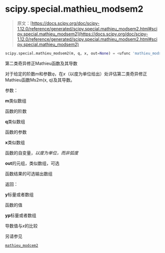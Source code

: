 # scipy.special.mathieu_modsem2

> 原文：[https://docs.scipy.org/doc/scipy-1.12.0/reference/generated/scipy.special.mathieu_modsem2.html#scipy.special.mathieu_modsem2](https://docs.scipy.org/doc/scipy-1.12.0/reference/generated/scipy.special.mathieu_modsem2.html#scipy.special.mathieu_modsem2)

```py
scipy.special.mathieu_modsem2(m, q, x, out=None) = <ufunc 'mathieu_modsem2'>
```

第二类奇异修正Mathieu函数及其导数

对于给定的阶数*m*和参数*q*，在*x*（以度为单位给出）处评估第二类奇异修正Mathieu函数Ms2m(x, q)及其导数。

参数：

**m**类似数组

函数的阶数

**q**类似数组

函数的参数

**x**类似数组

函数的自变量，*以度为单位，而非弧度*

**out**的元组，类似数组，可选

函数结果的可选输出数组

返回：

**y**标量或者数组

函数的值

**yp**标量或者数组

导数值与*x*的比较

另请参见

[`mathieu_modcem2`](scipy.special.mathieu_modcem2.html#scipy.special.mathieu_modcem2 "scipy.special.mathieu_modcem2")

